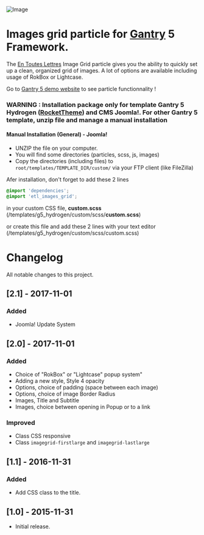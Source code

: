 ![Image](https://www.demo-gantry5.en-toutes-lettres.fr/images/demo/etl_particles_image_grid.jpg)

# Images grid particle for [Gantry] 5 Framework. 

The [En Toutes Lettres](https://www.en-toutes-lettres.fr/) Image Grid particle gives you the ability to quickly set up a clean, organized grid of images. A lot of options are available including usage of RokBox or Lightcase.

Go to [Gantry 5 demo website](https://www.demo-gantry5.en-toutes-lettres.fr/en/particles-en/grille-images-en) to see particle functionnality !


### WARNING : Installation package only for template Gantry 5 Hydrogen ([RocketTheme]) and CMS Joomla!. For other Gantry 5 template, unzip file and manage a manual installation

#### Manual Installation (General) - Joomla!
- UNZIP the file on your computer.
- You will find some directories (particles, scss, js, images)
- Copy the directories (including files) to ```root/templates/TEMPLATE_DIR/custom/``` via your FTP client (like FileZilla)

Afer installation, don't forget to add these 2 lines
```scss
@import 'dependencies';
@import 'etl_images_grid';
```
in your custom CSS file, **custom.scss** (/templates/g5_hydrogen/custom/scss/**custom.scss**)

or create this file and add these 2 lines with your text editor (/templates/g5_hydrogen/custom/scss/custom.scss)


# Changelog
All notable changes to this project.


## [2.1] - 2017-11-01

### Added
- Joomla! Update System


## [2.0] - 2017-11-01

### Added
- Choice of "RokBox" or "Lightcase" popup system"
- Adding a new style, Style 4 opacity
- Options, choice of padding (space between each image)
- Options, choice of image Border Radius
- Images, Title and Subtitle
- Images, choice between opening in Popup or to a link

### Improved
- Class CSS responsive
- Class ```imagegrid-firstlarge``` and ```imagegrid-lastlarge```


## [1.1] - 2016-11-31

### Added
- Add CSS class to the title.


## [1.0] - 2015-11-31

- Initial release.



[RocketTheme]: https://rockettheme.com/
[Gantry]: http://gantry.org/
[Demo]: https://github.com/
